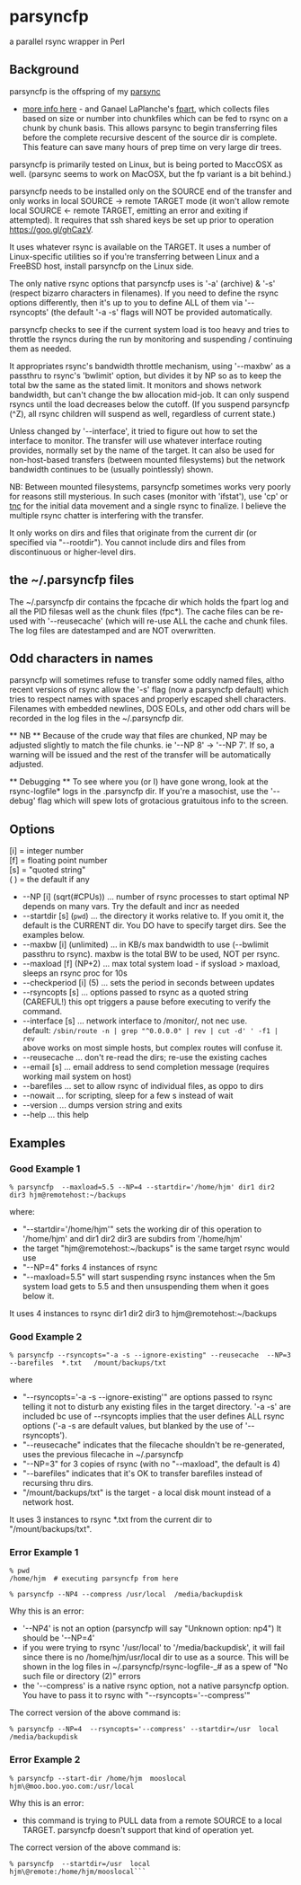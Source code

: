 # parsyncfp
a parallel rsync wrapper in Perl

## Background

parsyncfp is the offspring of my [parsync](https://github.com/hjmangalam/parsync) 
 - [more info here](http://moo.nac.uci.edu/~hjm/parsync/) - 
 and Ganael LaPlanche's [fpart](http://goo.gl/K1WwtD), which
collects files based on size or number into chunkfiles which can be fed to rsync on a 
chunk by chunk basis.  This allows parsync to begin transferring files before the 
complete recursive descent of the source dir is complete.  This feature can save many 
hours of prep time on very large dir trees.

parsyncfp is primarily tested on Linux, but is being ported to MaccOSX
as well. (parsync seems to work on MacOSX, but the fp variant is a bit behind.)

parsyncfp needs to be installed only on the SOURCE end of the 
transfer and only works in local SOURCE -> remote TARGET mode 
(it won't allow remote local SOURCE <- remote TARGET, emitting an 
error and exiting if attempted). It requires that ssh shared keys be
set up prior to operation <https://goo.gl/ghCazV>.

It uses whatever rsync is available on the TARGET.  It uses a number 
of Linux-specific utilities so if you're transferring between Linux 
and a FreeBSD host, install parsyncfp on the Linux side. 

The only native rsync options that parsyncfp uses is '-a' (archive) &
'-s' (respect bizarro characters in filenames).  If you need to define 
the rsync options differently, then it's up to you to define ALL of 
them via '--rsyncopts' (the default '-a -s' flags will NOT be provided 
automatically.

parsyncfp checks to see if the current system load is too heavy and tries
to throttle the rsyncs during the run by monitoring and suspending / 
continuing them as needed.

It appropriates rsync's bandwidth throttle mechanism, using '--maxbw'
as a passthru to rsync's 'bwlimit' option, but divides it by NP so
as to keep the total bw the same as the stated limit.  It monitors and
shows network bandwidth, but can't change the bw allocation mid-job.
It can only suspend rsyncs until the load decreases below the cutoff.
(If you suspend parsyncfp (^Z), all rsync children will suspend as well,
regardless of current state.)

Unless changed by '--interface', it tried to figure out how to set the 
interface to monitor.  The transfer will use whatever interface routing 
provides, normally set by the name of the target.  It can also be used for 
non-host-based transfers (between mounted filesystems) but the network 
bandwidth continues to be (usually pointlessly) shown.

NB: Between mounted filesystems, parsyncfp sometimes works very poorly for
reasons still mysterious.  In such cases (monitor with 'ifstat'), use 'cp'
or [tnc](https://goo.gl/5FiSxR) for the initial data movement and a single
rsync to finalize.  I believe the multiple rsync chatter is interfering with 
the transfer.

It only works on dirs and files that originate from the current dir (or
specified via "--rootdir").  You cannot include dirs and files from
discontinuous or higher-level dirs.

## the ~/.parsyncfp files 
The ~/.parsyncfp dir contains the fpcache dir which holds the fpart log and all the PID filesas well as 
the chunk files (fpc*).  The cache files can be re-used with '--reusecache'
(which will re-use ALL the cache and chunk files.  The log files are
datestamped and are NOT overwritten.

## Odd characters in names
parsyncfp will sometimes refuse to transfer some oddly named files, altho 
recent versions of rsync allow the '-s' flag (now a parsyncfp default) 
which tries to respect names with spaces and properly escaped shell 
characters.  Filenames with embedded newlines, DOS EOLs, and other 
odd chars will be recorded in the log files in the ~/.parsyncfp dir.

** NB **
Because of the crude way that files are chunked, NP may be
adjusted slightly to match the file chunks. ie '--NP 8' -> '--NP 7'. 
If so, a warning will be issued and the rest of the transfer will be 
automatically adjusted.

** Debugging **
To see where you (or I) have gone wrong, look at the 
rsync-logfile\* logs in the .parsyncfp dir.  If you're a masochist, use
the '--debug' flag which will spew lots of grotacious gratuitous info
to the screen.

## Options

[i] = integer number<br>
[f] = floating point number<br>
[s] = "quoted string"<br>
( ) = the default if any<br>


- --NP [i] (sqrt(#CPUs)) ... number of rsync processes to start optimal NP depends on many vars.  Try the default and incr as needed
- --startdir [s] (`pwd`) ... the directory it works relative to. If you omit it, the default is the CURRENT dir. You DO have to specify target dirs.  See the examples below.
- --maxbw [i] (unlimited) ... in KB/s max bandwidth to use (--bwlimit passthru to rsync). maxbw is the total BW to be used, NOT per rsync.
- --maxload [f] (NP+2)  ... max total system load - if sysload > maxload, sleeps an rsync proc for 10s
- --checkperiod [i] (5) ... sets the period in seconds between updates
- --rsyncopts [s] ... options passed to rsync as a quoted string (CAREFUL!) this opt triggers a pause before executing to verify the command.
- --interface [s] ... network interface to /monitor/, not nec use.<br>
    default: `/sbin/route -n | grep "^0.0.0.0" | rev | cut -d' ' -f1 | rev`<br>
    above works on most simple hosts, but complex routes will confuse it.<br>
- --reusecache ... don't re-read the dirs; re-use the existing caches
- --email [s] ... email address to send completion message (requires working mail system on host)
- --barefiles ... set to allow rsync of individual files, as oppo to dirs
- --nowait  ... for scripting, sleep for a few s instead of wait
- --version ... dumps version string and exits
- --help ... this help

## Examples

### Good Example 1
```% parsyncfp  --maxload=5.5 --NP=4 --startdir='/home/hjm' dir1 dir2 dir3 hjm@remotehost:~/backups```

where:

- "--startdir='/home/hjm'" sets the working dir of this operation to '/home/hjm' and dir1 dir2 dir3 are subdirs from '/home/hjm'
- the target "hjm\@remotehost:~/backups" is the same target rsync would use
- "--NP=4" forks 4 instances of rsync
- "--maxload=5.5" will start suspending rsync instances when the 5m system load gets to 5.5 and then unsuspending them when it goes below it.

It uses 4 instances to rsync dir1 dir2 dir3 to hjm@remotehost:~/backups

###  Good Example 2
```% parsyncfp --rsyncopts="-a -s --ignore-existing" --reusecache  --NP=3 --barefiles  *.txt   /mount/backups/txt```

where
-  "--rsyncopts='-a -s --ignore-existing'" are options passed to rsync
     telling it not to disturb any existing files in the target directory.
     '-a -s' are included bc use of --rsyncopts implies that the user
     defines ALL rsync options ('-a -s are default values, but blanked by
     the use of '--rsyncopts').
- "--reusecache" indicates that the filecache shouldn't be re-generated,
    uses the previous filecache in ~/.parsyncfp
- "--NP=3" for 3 copies of rsync (with no "--maxload", the default is 4)
- "--barefiles" indicates that it's OK to transfer barefiles instead of
    recursing thru dirs.
- "/mount/backups/txt" is the target - a local disk mount instead of a network host.

It uses 3 instances to rsync *.txt from the current dir to "/mount/backups/txt".


### Error Example 1

```
% pwd
/home/hjm  # executing parsyncfp from here

% parsyncfp --NP4 --compress /usr/local  /media/backupdisk
```

Why this is an error:

- '--NP4' is not an option (parsyncfp will say "Unknown option: np4")
    It should be '--NP=4'
- if you were trying to rsync '/usr/local' to '/media/backupdisk', 
    it will fail since there is no /home/hjm/usr/local dir to use as 
    a source. This will be shown in the log files in 
    ~/.parsyncfp/rsync-logfile-<datestamp>_#
    as a spew of "No such file or directory (2)" errors
- the '--compress' is a native rsync option, not a native parsyncfp option.
    You have to pass it to rsync with "--rsyncopts='--compress'"

The correct version of the above command is:

```% parsyncfp --NP=4  --rsyncopts='--compress' --startdir=/usr  local  /media/backupdisk```

### Error Example 2
```% parsyncfp --start-dir /home/hjm  mooslocal  hjm\@moo.boo.yoo.com:/usr/local```

Why this is an error:

- this command is trying to PULL data from a remote SOURCE to a 
    local TARGET.  parsyncfp doesn't support that kind of operation yet.
    
The correct version of the above command is:

```# ssh to hjm\@moo, install parsyncfp, then:
% parsyncfp  --startdir=/usr  local  hjm\@remote:/home/hjm/mooslocal```
